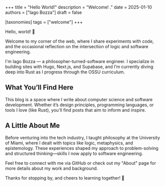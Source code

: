 +++
title = "Hello World!"
description = "Welcome! ."
date = 2025-01-10
authors = ["Iago Bozza"]
draft = false

[taxonomies]
tags = ["welcome"]
+++

Hello, world! 👋

Welcome to my corner of the web, where I share experiments with code, and the
occasional reflection on the intersection of logic and software engineering.

I'm Iago Bozza — a philosopher-turned-software engineer. I specialize in
building sites with Hugo, Next.js, and Supabase, and I’m currently diving deep
into Rust as I progress through the OSSU curriculum.

## What You’ll Find Here

This blog is a space where I write about computer science and software
development. Whether it’s design principles, programming languages, or tools I
love (like Rust), you'll find posts that aim to inform and inspire.

## A Little About Me

Before venturing into the tech industry, I taught philosophy at the University
of Miami, where I dealt with topics like logic, metaphysics, and epistemology.
These experiences shaped my approach to problem-solving and structured
thinking—skills I now apply to software engineering.

Feel free to connect with me via GitHub or check out my "About" page for more
details about my work and background.

Thanks for stopping by, and cheers to learning together! 🎉
